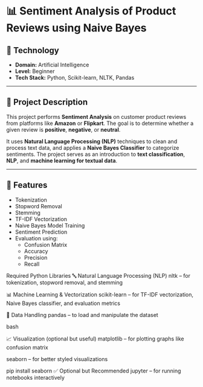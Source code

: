 # 📊 Sentiment Analysis of Product Reviews using Naive Bayes

## 🧠 Technology
- **Domain:** Artificial Intelligence
- **Level:** Beginner
- **Tech Stack:** Python, Scikit-learn, NLTK, Pandas

---

## 📌 Project Description

This project performs **Sentiment Analysis** on customer product reviews from platforms like **Amazon** or **Flipkart**. The goal is to determine whether a given review is **positive**, **negative**, or **neutral**.

It uses **Natural Language Processing (NLP)** techniques to clean and process text data, and applies a **Naive Bayes Classifier** to categorize sentiments. The project serves as an introduction to **text classification**, **NLP**, and **machine learning for textual data**.

---

## 🔧 Features

- Tokenization
- Stopword Removal
- Stemming
- TF-IDF Vectorization
- Naive Bayes Model Training
- Sentiment Prediction
- Evaluation using:
  - Confusion Matrix
  - Accuracy
  - Precision
  - Recall


Required Python Libraries
🔤 Natural Language Processing (NLP)
nltk – for tokenization, stopword removal, and stemming


📊 Machine Learning & Vectorization
scikit-learn – for TF-IDF vectorization, Naive Bayes classifier, and evaluation metrics


📁 Data Handling
pandas – to load and manipulate the dataset

bash

📈 Visualization (optional but useful)
matplotlib – for plotting graphs like confusion matrix


seaborn – for better styled visualizations


pip install seaborn
✅ Optional but Recommended
jupyter – for running notebooks interactively




